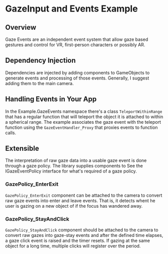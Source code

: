 # GazeInput and Events Example

## Overview
Gaze Events are an independent event system
that allow gaze based gestures and control
for VR, first-person characters or possibly AR.

## Dependency Injection
Dependencies are injected by adding components
to GameObjects to generate events and processing
of those events. Generally, I suggest adding them
to the main camera.

## Handling Events in Your App
In the Example.GazeEvents namespace there's a class
`TeleportWithinRange` that has a regular function
that will teleport the object it is attached to within
a spherical range. The example associates the gaze event
with the teleport function using the `GazeEventHandler_Proxy`
that proxies events to function calls.

## Extensible
The interpretation of raw gaze data into
a usable gaze event is done through a gaze policy.
The library supplies components to 
See the IGazeEventPolicy interface for what's
required of a gaze policy.

### GazePolicy_EnterExit
`GazePolicy_EnterExit` component can be attached to the
camera to convert raw gaze events into enter and leave events.  That is, it detects whent he user is gazing on a new
object of if the focus has wandered away.

### GazePolicy_StayAndClick
`GazePolicy_StayAndClick` component should be attached to the
camera to convert raw gazes into gaze-stay events and after
the defined time elapses, a gaze click event is raised and
 the timer resets. If gazing at the same object for a long
 time, multiple clicks will register over the period.
 
